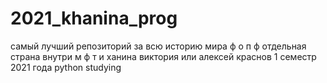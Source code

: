 # 2021_khanina_prog
самый лучший репозиторий за всю историю мира ф о п ф отдельная страна внутри м ф т и 
ханина виктория или алексей краснов 1 семестр 2021 года python studying  